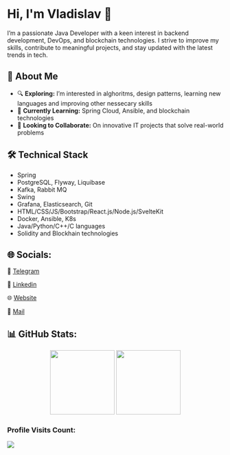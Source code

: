 Hi, I'm Vladislav 👋
=====================
I’m a passionate Java Developer with a keen interest in backend development, DevOps, and blockchain technologies. I strive to improve my skills, contribute to meaningful projects, and stay updated with the latest trends in tech.

## 🚀 About Me
- 🔍 **Exploring:** I’m interested in alghoritms, design patterns, learning new languages and improving other nessecary skills
- 🌱 **Currently Learning:** Spring Cloud, Ansible, and blockchain technologies
- 🤝 **Looking to Collaborate:** On innovative IT projects that solve real-world problems


## 🛠 Technical Stack
*   Spring
*   PostgreSQL, Flyway, Liquibase
*   Kafka, Rabbit MQ
*   Swing
*   Grafana, Elasticsearch, Git
*   HTML/CSS/JS/Bootstrap/React.js/Node.js/SvelteKit
*   Docker, Ansible, K8s
*   Java/Python/C++/C languages
*   Solidity and Blockhain technologies

## 🌐 Socials:
📱 [Telegram](https://t.me/VLADISLAVVV777)

💼 [Linkedin](https://www.linkedin.com/in/vladislav-grigorev-29a2a931b/)

🌐 [Website](https://vladislav77777.github.io/Portfolio_Web-Site/](https://vladislav77777.github.io/))

📧 [Mail](mailto:vladoss7700@mail.ru)

## 📊 GitHub Stats:

<div align="center" style="diplay: flex;">
  <img src="https://github-readme-stats.vercel.app/api?username=vladislav77777&show_icons=true&theme=dark" style="height: 150px;">
  <img src="https://github-readme-stats.vercel.app/api/top-langs/?username=vladislav77777&layout=compact&theme=dark" style="height: 150px;">
</div>

<h3>Profile Visits Count:</h3>
<div>
  <img src="https://profile-counter.glitch.me/vladislav77777/count.svg">
</div>
